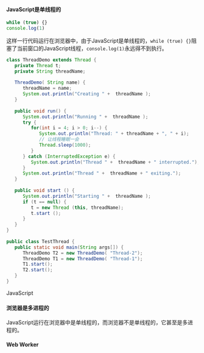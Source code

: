 #### JavaScript是单线程的
```js
while (true) {}
console.log(1)
```
这样一行代码运行在浏览器中，由于JavaScript是单线程的，`while (true) {}`阻塞了当前窗口的JavaScript线程，`console.log(1)`永远得不到执行。

```java
class ThreadDemo extends Thread {
   private Thread t;
   private String threadName;
   
   ThreadDemo( String name) {
      threadName = name;
      System.out.println("Creating " +  threadName );
   }
   
   public void run() {
      System.out.println("Running " +  threadName );
      try {
         for(int i = 4; i > 0; i--) {
            System.out.println("Thread: " + threadName + ", " + i);
            // 让线程睡眠一会
            Thread.sleep(1000);
         }
      } catch (InterruptedException e) {
         System.out.println("Thread " +  threadName + " interrupted.");
      }
      System.out.println("Thread " +  threadName + " exiting.");
   }
   
   public void start () {
      System.out.println("Starting " +  threadName );
      if (t == null) {
         t = new Thread (this, threadName);
         t.start ();
      }
   }
}
 
public class TestThread {
   public static void main(String args[]) {
      ThreadDemo T2 = new ThreadDemo( "Thread-2");
      ThreadDemo T1 = new ThreadDemo( "Thread-1");
      T1.start();
      T2.start();
   }   
}
```
JavaScript

#### 浏览器是多进程的
JavaScript运行在浏览器中是单线程的，而浏览器不是单线程的，它甚至是多进程的。

#### Web Worker